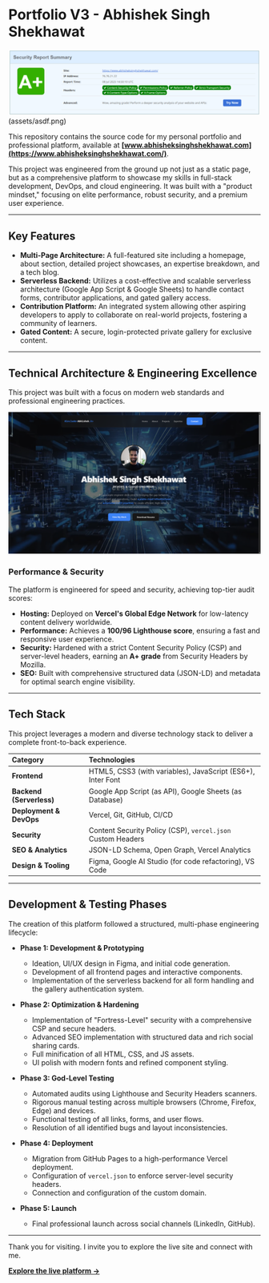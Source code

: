 # Portfolio V3 - Abhishek Singh Shekhawat

![Performance & Security Audit](assets/zxcv.png)(assets/asdf.png)

This repository contains the source code for my personal portfolio and professional platform, available at **[www.abhisheksinghshekhawat.com](https://www.abhisheksinghshekhawat.com/)**.

This project was engineered from the ground up not just as a static page, but as a comprehensive platform to showcase my skills in full-stack development, DevOps, and cloud engineering. It was built with a "product mindset," focusing on elite performance, robust security, and a premium user experience.

---

## Key Features

*   **Multi-Page Architecture:** A full-featured site including a homepage, about section, detailed project showcases, an expertise breakdown, and a tech blog.
*   **Serverless Backend:** Utilizes a cost-effective and scalable serverless architecture (Google App Script & Google Sheets) to handle contact forms, contributor applications, and gated gallery access.
*   **Contribution Platform:** An integrated system allowing other aspiring developers to apply to collaborate on real-world projects, fostering a community of learners.
*   **Gated Content:** A secure, login-protected private gallery for exclusive content.

---

## Technical Architecture & Engineering Excellence

This project was built with a focus on modern web standards and professional engineering practices.


![Architecture Diagram](assets/preview.png)

### Performance & Security

The platform is engineered for speed and security, achieving top-tier audit scores:
*   **Hosting:** Deployed on **Vercel's Global Edge Network** for low-latency content delivery worldwide.
*   **Performance:** Achieves a **100/96 Lighthouse score**, ensuring a fast and responsive user experience.
*   **Security:** Hardened with a strict Content Security Policy (CSP) and server-level headers, earning an **A+ grade** from Security Headers by Mozilla.
*   **SEO:** Built with comprehensive structured data (JSON-LD) and metadata for optimal search engine visibility.

---

## Tech Stack

This project leverages a modern and diverse technology stack to deliver a complete front-to-back experience.

| Category | Technologies |
| :--- | :--- |
| **Frontend** | HTML5, CSS3 (with variables), JavaScript (ES6+), Inter Font |
| **Backend (Serverless)** | Google App Script (as API), Google Sheets (as Database) |
| **Deployment & DevOps** | Vercel, Git, GitHub, CI/CD |
| **Security** | Content Security Policy (CSP), `vercel.json` Custom Headers |
| **SEO & Analytics** | JSON-LD Schema, Open Graph, Vercel Analytics |
| **Design & Tooling**| Figma, Google AI Studio (for code refactoring), VS Code |

---

## Development & Testing Phases

The creation of this platform followed a structured, multi-phase engineering lifecycle:

*   **Phase 1: Development & Prototyping**
    *   Ideation, UI/UX design in Figma, and initial code generation.
    *   Development of all frontend pages and interactive components.
    *   Implementation of the serverless backend for all form handling and the gallery authentication system.

*   **Phase 2: Optimization & Hardening**
    *   Implementation of "Fortress-Level" security with a comprehensive CSP and secure headers.
    *   Advanced SEO implementation with structured data and rich social sharing cards.
    *   Full minification of all HTML, CSS, and JS assets.
    *   UI polish with modern fonts and refined component styling.

*   **Phase 3: God-Level Testing**
    *   Automated audits using Lighthouse and Security Headers scanners.
    *   Rigorous manual testing across multiple browsers (Chrome, Firefox, Edge) and devices.
    *   Functional testing of all links, forms, and user flows.
    *   Resolution of all identified bugs and layout inconsistencies.

*   **Phase 4: Deployment**
    *   Migration from GitHub Pages to a high-performance Vercel deployment.
    *   Configuration of `vercel.json` to enforce server-level security headers.
    *   Connection and configuration of the custom domain.

*   **Phase 5: Launch**
    *   Final professional launch across social channels (LinkedIn, GitHub).

---

Thank you for visiting. I invite you to explore the live site and connect with me.

**[Explore the live platform ->](https://www.abhisheksinghshekhawat.com/)**
